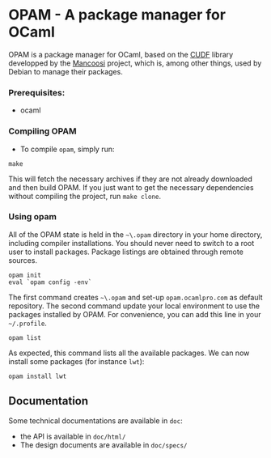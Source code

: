 # OPAM - A package manager for OCaml

OPAM is a package manager for OCaml, based on the
[CUDF](http://mancoosi.org/cudf/) library developped by the
[Mancoosi](http://www.mancoosi.org/) project, which is, among other
things, used by Debian to manage their packages.
 
### Prerequisites:

* ocaml

### Compiling OPAM

* To compile `opam`, simply run:

```
make
```

This will fetch the necessary archives if they are not already
downloaded and then build OPAM. If you just want to get the
necessary dependencies without compiling the project, run
`make clone`.

### Using opam

All of the OPAM state is held in the `~\.opam` directory in your home
directory, including compiler installations. You should never need to
switch to a root user to install packages. Package listings are
obtained through remote sources.

```
opam init
eval `opam config -env`
```

The first command creates `~\.opam` and set-up `opam.ocamlpro.com` as
default repository. The second command update your local environment
to use the packages installed by OPAM. For convenience, you can add
this line in your `~/.profile`.

```
opam list
```

As expected, this command lists all the available packages. We can now
install some packages (for instance `lwt`):

```
opam install lwt
```

## Documentation

Some technical documentations are available in `doc`:

* the API is available in `doc/html/`
* The design documents are available in `doc/specs/`
